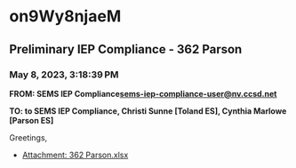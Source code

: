 # on9Wy8njaeM
## Preliminary IEP Compliance - 362 Parson
### May 8, 2023, 3:18:39 PM
**FROM: SEMS IEP Compliance<sems-iep-compliance-user@nv.ccsd.net>**

**TO: to SEMS IEP Compliance, Christi Sunne [Toland ES], Cynthia Marlowe [Parson ES]**


Greetings, 





* [Attachment: 362 Parson.xlsx](on9Wy8njaeM-attachment-1.xlsx)
